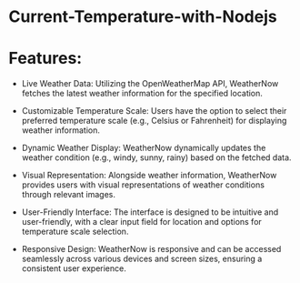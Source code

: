 # Current-Temperature-with-Nodejs

# Features:

- Live Weather Data: Utilizing the OpenWeatherMap API, WeatherNow fetches the latest weather information for the specified location.

- Customizable Temperature Scale: Users have the option to select their preferred temperature scale (e.g., Celsius or Fahrenheit) for displaying weather information.

- Dynamic Weather Display: WeatherNow dynamically updates the weather condition (e.g., windy, sunny, rainy) based on the fetched data.

- Visual Representation: Alongside weather information, WeatherNow provides users with visual representations of weather conditions through relevant images.

- User-Friendly Interface: The interface is designed to be intuitive and user-friendly, with a clear input field for location and options for temperature scale selection.

- Responsive Design: WeatherNow is responsive and can be accessed seamlessly across various devices and screen sizes, ensuring a consistent user experience.
